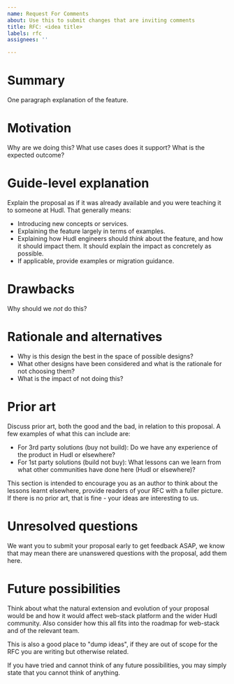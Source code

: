 ```yaml
---
name: Request For Comments
about: Use this to submit changes that are inviting comments
title: RFC: <idea title>
labels: rfc
assignees: ''

---
```


# Summary
[summary]: #summary

One paragraph explanation of the feature.

# Motivation
[motivation]: #motivation

Why are we doing this? What use cases does it support? What is the expected outcome?

# Guide-level explanation
[guide-level-explanation]: #guide-level-explanation

Explain the proposal as if it was already available and you were teaching it to someone at Hudl. That generally means:

- Introducing new concepts or services.
- Explaining the feature largely in terms of examples.
- Explaining how Hudl engineers should *think* about the feature, and how it should impact them. It should explain the impact as concretely as possible.
- If applicable, provide examples or migration guidance.

# Drawbacks
[drawbacks]: #drawbacks

Why should we *not* do this?

# Rationale and alternatives
[rationale-and-alternatives]: #rationale-and-alternatives

- Why is this design the best in the space of possible designs?
- What other designs have been considered and what is the rationale for not choosing them?
- What is the impact of not doing this?

# Prior art
[prior-art]: #prior-art

Discuss prior art, both the good and the bad, in relation to this proposal.
A few examples of what this can include are:

- For 3rd party solutions (buy not build): Do we have any experience of the product in Hudl or elsewhere?
- For 1st party solutions (build not buy): What lessons can we learn from what other communities have done here (Hudl or elsewhere)?

This section is intended to encourage you as an author to think about the lessons learnt elsewhere, provide readers of your RFC with a fuller picture.
If there is no prior art, that is fine - your ideas are interesting to us.

# Unresolved questions
[unresolved-questions]: #unresolved-questions

We want you to submit your proposal early to get feedback ASAP, we know that may mean there are unanswered questions with the proposal, add them here.

# Future possibilities
[future-possibilities]: #future-possibilities

Think about what the natural extension and evolution of your proposal would
be and how it would affect web-stack platform and the wider Hudl community.
Also consider how this all fits into the roadmap for web-stack
and of the relevant team.

This is also a good place to "dump ideas", if they are out of scope for the
RFC you are writing but otherwise related.

If you have tried and cannot think of any future possibilities,
you may simply state that you cannot think of anything.

